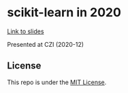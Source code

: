 # scikit-learn in 2020

[Link to slides](https://thomasjpfan.github.io/2020-czi-scikit-learn/)

Presented at CZI (2020-12)

## License

This repo is under the [MIT License](LICENSE).
